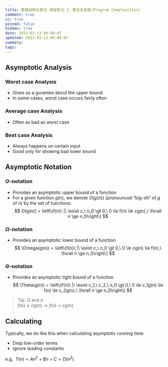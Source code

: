 ```yaml
---
title: 数据结构与算法 课堂笔记 3：算法复杂度(Program Complexities)
comment: true
cc: true
pinned: false
hidden: true
date: 2023-03-13 09:48:07
updated: 2023-03-13 09:48:07
summary:
tags:
---
```


## Asymptotic Analysis
### Worst case Analysis
* Gives us a gurantee about the upper bound
* In some cases, worst case occurs fairly often
### Average case Analysis
* Often as bad as worst case
### Best case Analysis
* Always happens on certain input
* Good only for showing bad lower bound

## Asymptotic Notation
### $O$-notation
* Provides an asymptotic upper bound of a function
* For a given function $g(n)$, we denote $Ο(g(n))$ (pronounced “big-oh” of $g$ of $n$) by the set of functions:
$$
Ο(g(n)) = \left\{f(n)\ |\ \exist c,\ n_0 \gt 0,\ 0 \le f(n) \le cg(n),\ \forall n \ge n_0\right\}
$$
### $\Omega$-notation
* Provides an asymptotic lower bound of a function
$$
\Omega(g(n)) = \left\{f(n)\ |\ \exist c,\ n_0 \gt 0,\ 0 \le cg(n) \le f(n),\ \forall n \ge n_0\right\}
$$
### $\Theta$-notation
* Provides an asymptotic tight bound of a function
$$
\Theta(g(n)) = \left\{f(n)\ |\ \exist c_1,\ c_2,\ n_0 \gt 0,\ 0 \le c_1g(n) \le f(n) \le c_2g(n),\ \forall n \ge n_0\right\}
$$

> Tip: $O$ and $o$ \
> $f(n) \le cg(n) \rightarrow f(n) \lt cg(n)$

## Calculating
Typically, we do like this when calculating asymptotic running time:
* Drop low-order terms
* Ignore leading constants

e.g.&nbsp;&nbsp;$T(n) = An^2 + Bn + C = O(n^2)$

